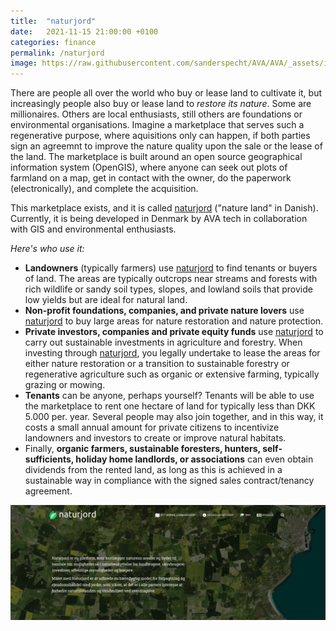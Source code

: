 ```yaml
---
title:  "naturjord"
date:   2021-11-15 21:00:00 +0100
categories: finance
permalink: /naturjord
image: https://raw.githubusercontent.com/sanderspecht/AVA/AVA/_assets/img/Naturjord2.png
---
```

There are people all over the world who buy or lease land to cultivate it, but increasingly people also buy or lease land to *restore its nature*. Some are millionaires. Others are local enthusiasts, still others are foundations or environmental organisations. Imagine a marketplace that serves such a regenerative purpose, where aquisitions only can happen, if both parties sign an agreemnt to improve the nature quality upon the sale or the lease of the land. The marketplace is built around an open source geographical information system (OpenGIS), where anyone can seek out plots of farmland on a map, get in contact with the owner, do the paperwork (electronically), and complete the acquisition.

This marketplace exists, and it is called [naturjord](https://naturjord.dk/) ("nature land" in Danish). Currently, it is being developed in Denmark by AVA tech in collaboration with GIS and environmental enthusiasts.

*Here's who use it:*
* **Landowners** (typically farmers) use [naturjord](https://naturjord.dk/) to find tenants or buyers of land. The areas are typically outcrops near streams and forests with rich wildlife or sandy soil types, slopes, and lowland soils that provide low yields but are ideal for natural land.
* **Non-profit foundations, companies, and private nature lovers** use [naturjord](https://naturjord.dk/) to buy large areas for nature restoration and nature protection.
* **Private investors, companies and private equity funds** use [naturjord](https://naturjord.dk/) to carry out sustainable investments in agriculture and forestry. When investing through [naturjord](https://naturjord.dk/), you legally undertake to lease the areas for either nature restoration or a transition to sustainable forestry or regenerative agriculture such as organic or extensive farming, typically grazing or mowing.
* **Tenants** can be anyone, perhaps yourself? Tenants will be able to use the marketplace to rent one hectare of land for typically less than DKK 5.000 per. year. Several people may also join together, and in this way, it costs a small annual amount for private citizens to incentivize landowners and investors to create or improve natural habitats.
* Finally, **organic farmers, sustainable foresters, hunters, self-sufficients, holiday home landlords, or associations** can even obtain dividends from the rented land, as long as this is achieved in a sustainable way in compliance with the signed sales contract/tenancy agreement.

![Naturjord](https://raw.githubusercontent.com/sanderspecht/AVA/AVA/_assets/img/Naturjord.png)
